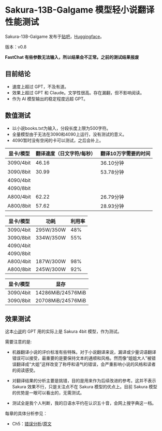 # Sakura-13B-Galgame 模型轻小说翻译性能测试

Sakura-13B-Galgame 发布于[贴吧](https://tieba.baidu.com/p/8612129239)，[Huggingface](https://huggingface.co/sakuraumi/Sakura-13B-Galgame)。

版本：v0.8

**FastChat 有些参数无法输入，所以结果会不正常。之前的测试结果报废**



## 目前结论

- 速度上超过 GPT，不及有道。
- 效果上超过 GPT 和 Claude。文学性很高。存在漏翻，但不影响阅读。
- 作为 AI 模型输出的稳定程度远超 GPT。



## 数值测试

- 以小说books.txt为输入，分段长度上限为500字符。
- 全量模型由于无法在3090和4090上运行，没有测试的意义。
- 4090暂时没有空闲的卡可以测试，之后会补上。

| 显卡/模型 | 翻译速度（日文字符/每秒） | 翻译10万字需要的时间 |
| --------- | ------------------------- | -------------------- |
| 3090/4bit | 46.16                     | 36.10分钟            |
| 3090/8bit | 30.99                     | 53.78分钟            |
| 4090/4bit |                           |                      |
| 4090/8bit |                           |                      |
| A800/4bit | 62.22                     | 26.79分钟            |
| A800/8bit | 57.62                     | 28.93分钟            |

| 显卡/模型 | 功耗      | 利用率 |
| --------- | --------- | ------ |
| 3090/4bit | 295W/350W | 48%    |
| 3090/8bit | 334W/350W | 55%    |
| 4090/4bit |           |        |
| 4090/8bit |           |        |
| A800/4bit | 187W/300W | 98%    |
| A800/8bit | 245W/300W | 92%    |

| 显卡/模型 | 显存              |
| --------- | ----------------- |
| 3090/4bit | 14286MiB/24576MiB |
| 3090/8bit | 20708MiB/24576MiB |

## 效果测试

这本[小说](https://books.fishhawk.top/novel/hameln/232822)的 GPT 用的实际上是 Sakura 4bit 模型，作为测试。

需要注意的是:

- 机器翻译小说的评价标准有些特殊。对于小说翻译来说，漏译或少量词语翻译错误可以接受，最重要的是要保持文本的通顺和风格。然而像“姐姐大人”被错误翻译成“大姐”这样改变了称呼和语气的错误，会严重影响小说的风格和读者的阅读感受。

- 对翻译结果的分析主要是挑错，目的是用来作为后续改进的参考。这并不表示 Sakura 效果不行，只是关注点不在 Sakura 模型的优点上。目前 Sakura 模型的优势是一眼可以看出的，无需测试。

- 测试全是我个人判断，我的日语水平约在认识五十音，会网上搜字典这一档。


每章的具体分析参见：

- Ch5：[错误分析](https://github.com/FishHawk/sakura-test/blob/main/Ch5.md)/[原文](https://books.fishhawk.top/novel/hameln/232822/5)
